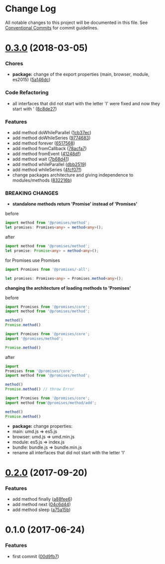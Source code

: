 # Change Log

All notable changes to this project will be documented in this file.
See [Conventional Commits](https://conventionalcommits.org) for commit guidelines.

<a name="0.3.0"></a>
# [0.3.0](https://github.com/yisraelx/promises/compare/v0.2.0...v0.3.0) (2018-03-05)


### Chores

* **package:** change of the export properties (main, browser, module, es2015) ([5a146dc](https://github.com/yisraelx/promises/commit/5a146dc))


### Code Refactoring

* all interfaces that did not start with the letter 'I' were fixed and now they start with ' ([8c8de27](https://github.com/yisraelx/promises/commit/8c8de27))


### Features

* add method doWhileParallel ([1cb37ec](https://github.com/yisraelx/promises/commit/1cb37ec))
* add method doWhileSeries ([9774683](https://github.com/yisraelx/promises/commit/9774683))
* add method forever ([6517568](https://github.com/yisraelx/promises/commit/6517568))
* add method fromCallback ([78acfa7](https://github.com/yisraelx/promises/commit/78acfa7))
* add method fromEvent ([41248df](https://github.com/yisraelx/promises/commit/41248df))
* add method wait ([7b68d41](https://github.com/yisraelx/promises/commit/7b68d41))
* add method whileParallel ([dbb2519](https://github.com/yisraelx/promises/commit/dbb2519))
* add method whileSeries ([4fcf07f](https://github.com/yisraelx/promises/commit/4fcf07f))
* change packages architecture and giving independence to modules/methods ([832216b](https://github.com/yisraelx/promises/commit/832216b))


### BREAKING CHANGES

* **standalone methods return 'Promise' instead of 'Promises'**

before
```ts
import method from '@promises/method';
let promises: Promises<any> = method<any>();
```

after
```ts
import method from '@promises/method';
let promise: Promise<any> = method<any>();
```

for Promises use Promises
```ts
import Promises from '@promises/-all';

let promises: Promises<any> = Promises.method<any>();
```
**changing the architecture of loading methods to 'Promises'**

before
```ts
import Promises from '@promises/core';
import method from '@promises/method';

method()
Promise.method()
```
```ts
import Promises from '@promises/core';
import '@promises/method';

Promise.method()
```

after
```ts
import
Promises from '@promises/core';
import method from '@promises/method';

method()
Promise.method() // throw Error
```
```ts
import Promises from '@promises/core';
import method from'@promises/method/add';

method()
Promise.method()
```
* **package:** change properties:
* main: umd.js => es5.js
* browser: umd.js => umd.min.js
* module: es5.js => index.js
* bundle: bundle.js => bundle.min.js
* rename all interfaces that did not start with the letter 'I'




<a name="0.2.0"></a>
# [0.2.0](https://github.com/yisraelx/promises/compare/v0.1.0...v0.2.0) (2017-09-20)


### Features

* add method finally ([a88fee6](https://github.com/yisraelx/promises/commit/a88fee6))
* add method next ([04c6d44](https://github.com/yisraelx/promises/commit/04c6d44))
* add method sleep ([a75a15b](https://github.com/yisraelx/promises/commit/a75a15b))




<a name="0.1.0"></a>
# 0.1.0 (2017-06-24)


### Features

* first commit ([00d9fb7](https://github.com/yisraelx/promises/commit/00d9fb7))
